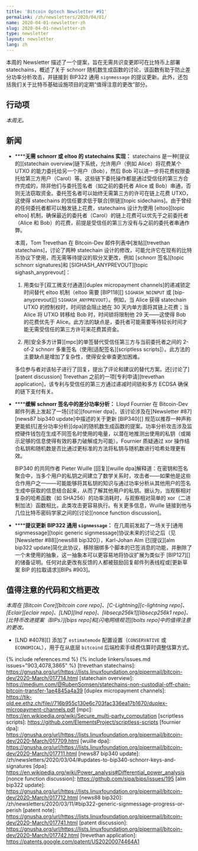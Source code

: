 ```yaml
---
title: 'Bitcoin Optech Newsletter #91'
permalink: /zh/newsletters/2020/04/01/
name: 2020-04-01-newsletter-zh
slug: 2020-04-01-newsletter-zh
type: newsletter
layout: newsletter
lang: zh
---
```

本周的 Newsletter 描述了一个提案，旨在无需共识变更即可在比特币上部署 statechains，概述了关于 schnorr 随机数生成函数的讨论，该函数有助于防止差分功率分析攻击，并链接到 BIP322 通用 `signmessage` 的提议更新。此外，还包括我们关于比特币基础设施项目的定期“值得注意的更改”部分。

## 行动项

*本周无。*

## 新闻

- **<!--implementing-statechains-without-schnorr-or-eltoo-->****无需 schnorr 或 eltoo 的 statechains 实现：** statechains 是一种[提议的][statechain overview]链下系统，允许用户（例如 Alice）将花费某个 UTXO 的能力委托给另一个用户（Bob），然后 Bob 可以进一步将花费权限委托给第三方用户（Carol）等。这些链下委托操作都是通过受信任的第三方合作完成的，除非他们与委托签名者（如之前的委托者 Alice 或 Bob）串通，否则无法窃取资金。委托签名者可以始终无需第三方的许可在链上花费 UTXO，这使得 statechains 的信任要求低于联合[侧链][topic sidechains]。由于曾经的任何委托者都可以触发链上花费，statechains 设计为使用 [eltoo][topic eltoo] 机制，确保最近的委托者（Carol）的链上花费可以优先于之前委托者（Alice 和 Bob）的花费，前提是受信任的第三方没有与之前的委托者串通作弊。

  本周，Tom Trevethan 在 Bitcoin-Dev 邮件列表中[发帖][trevethan statechains]，讨论了两种 statechain 设计的修改，可能允许它在现有的比特币协议下使用，而无需等待提议的软分叉更改，例如 [schnorr 签名][topic schnorr signatures]和 [SIGHASH_ANYPREVOUT][topic sighash_anyprevout]：

  1. 用类似于[双工微支付通道][duplex micropayment channels]的递减锁定时间替代 eltoo 机制（eltoo 需要 [BIP118][] `SIGHASH_NOINPUT` 或 [bip-anyprevout][] `SIGHASH_ANYPREVOUT`）。例如，当 Alice 获得 statechain UTXO 的控制权时，时间锁会阻止她在 30 天内单方面将其链上花费；当 Alice 将 UTXO 转移给 Bob 时，时间锁将限制他 29 天——这使得 Bob 的花费优先于 Alice。此方法的缺点是，委托者可能需要等待较长时间才能无需受信任的第三方许可来花费其资金。

  2. 用[安全多方计算][mpc]的单签替代受信任第三方与当前委托者之间的 2-of-2 schnorr 多重签名（使用[适配签名][scriptless scripts]）。此方法的主要缺点是增加了复杂性，使得安全审查更加困难。

  多位参与者对该帖子进行了回复，提出了评论和建议的替代方案。还[讨论了][patent discussion] Trevethan 之前的一项[专利申请][trevethan application]，该专利与受信任的第三方通过递减时间锁和多方 ECDSA 确保的链下支付有关。

- **<!--mitigating-differential-power-analysis-in-schnorr-signatures-->****缓解 schnorr 签名中的差分功率分析：** Lloyd Fournier 在 Bitcoin-Dev 邮件列表上发起了一场[讨论][fournier dpa]，该讨论涉及在[Newsletter #87][news87 bip340 update]中描述的关于更新 [BIP340][] 规范以推荐一种声称更能抵抗[差分功率分析][dpa]的随机数生成函数的提案。功率分析攻击涉及监控硬件钱包在生成不同签名时使用的电量，以潜在地推测出使用的私钥（或揭示足够的信息使得有效的暴力破解成为可能）。Fournier 质疑通过 xor 操作结合私钥和随机数是否比通过更标准的方法将私钥与随机数进行哈希处理更有效。

  BIP340 的共同作者 Pieter Wuille [回复][wuille dpa]解释道：在密钥和签名聚合中，当多个用户的私钥之间建立了数学关系时，攻击者——如果他是这些合作用户之一——可能能够将其私钥的知识与通过功率分析从其他用户的签名生成中获取的信息结合起来，从而了解其他用户的私钥。据认为，当观察相对复杂的哈希函数（如 SHA256）的功率消耗时，与观察相对简单的 xor（二进制加法）函数相比，此类攻击更容易执行。有关更多信息，Wuille 链接到他与几位比特币密码学家之间的[讨论][nonce function discussion]。

- **<!--proposed-update-to-bip322-generic-signmessage-->****提议更新 BIP322 通用 `signmessage`：** 在几周前发起了一场关于[通用 signmessage][topic generic signmessage]协议未来的讨论之后（见[Newsletter #88][news88 bip320]），Karl-Johan Alm 已[提议][alm bip322 update]简化此协议，移除捆绑多个脚本的已签消息的功能，并删除了一个未使用的抽象，这一抽象本可以更容易地将协议扩展为类似于 [BIP127][] 的储备证明。任何对此更改有反馈的人都被鼓励回复邮件列表线程或[更新草案 BIP 的拉取请求][BIPs #903]。

## 值得注意的代码和文档更改

*本周在 [Bitcoin Core][bitcoin core repo]、[C-Lightning][c-lightning repo]、[Eclair][eclair repo]、[LND][lnd repo]、[libsecp256k1][libsecp256k1 repo]、[比特币改进提案（BIPs）][bips repo]和[闪电网络规范][bolts repo]中的值得注意的更改。*

- [LND #4078][] 添加了 `estimatemode` 配置设置（`CONSERVATIVE` 或 `ECONOMICAL`），用于在从底层 `bitcoind` 后端检索手续费估算时调整估算方式。

{% include references.md %}
{% include linkers/issues.md issues="903,4078,3865" %}
[trevethan statechains]: https://gnusha.org/url/https://lists.linuxfoundation.org/pipermail/bitcoin-dev/2020-March/017714.html
[statechain overview]: https://medium.com/@RubenSomsen/statechains-non-custodial-off-chain-bitcoin-transfer-1ae4845a4a39
[duplex micropayment channels]: https://tik-old.ee.ethz.ch/file//716b955c130e6c703fac336ea17b1670/duplex-micropayment-channels.pdf
[mpc]: https://en.wikipedia.org/wiki/Secure_multi-party_computation
[scriptless scripts]: https://github.com/ElementsProject/scriptless-scripts
[fournier dpa]: https://gnusha.org/url/https://lists.linuxfoundation.org/pipermail/bitcoin-dev/2020-March/017709.html
[wuille dpa]: https://gnusha.org/url/https://lists.linuxfoundation.org/pipermail/bitcoin-dev/2020-March/017711.html
[news87 bip340 update]: /zh/newsletters/2020/03/04/#updates-to-bip340-schnorr-keys-and-signatures
[dpa]: https://en.wikipedia.org/wiki/Power_analysis#Differential_power_analysis
[nonce function discussion]: https://github.com/sipa/bips/issues/195
[alm bip322 update]: https://gnusha.org/url/https://lists.linuxfoundation.org/pipermail/bitcoin-dev/2020-March/017712.html
[news88 bip320]: /zh/newsletters/2020/03/11/#bip322-generic-signmessage-progress-or-perish
[patent note]: https://gnusha.org/url/https://lists.linuxfoundation.org/pipermail/bitcoin-dev/2020-March/017741.html
[patent discussion]: https://gnusha.org/url/https://lists.linuxfoundation.org/pipermail/bitcoin-dev/2020-March/017742.html
[trevethan application]: https://patents.google.com/patent/US20200074464A1
